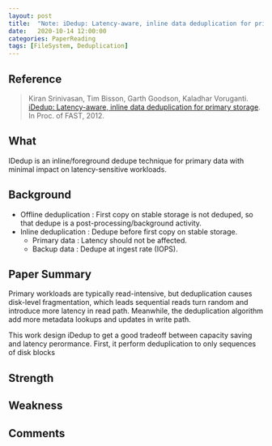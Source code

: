 ```yaml
---
layout: post
title:  "Note: iDedup: Latency-aware, inline data deduplication for primary storage."
date:   2020-10-14 12:00:00
categories: PaperReading
tags: [FileSystem, Deduplication]
---
```


## Reference

> Kiran Srinivasan, Tim Bisson, Garth Goodson, Kaladhar Voruganti. [iDedup: Latency-aware, inline data deduplication for primary storage](https://static.usenix.org/events/fast/tech/full_papers/Srinivasan2-10-12.pdf). In Proc. of FAST, 2012.

## What

IDedup is an inline/foreground dedupe technique for primary data with minimal impact on latency-sensitive workloads.

<!-- more -->

## Background

* Offline deduplication : First copy on stable storage is not deduped, so that dedupe is a post-processing/background activity.
* Inline deduplication :  Dedupe before first copy on stable storage.
  * Primary data : Latency should not be affected. 
  * Backup data : Dedupe at ingest rate (IOPS).


## Paper Summary

Primary workloads are typically read-intensive, but deduplication causes disk-level fragmentation, which leads sequential reads turn random and introduce more latency in read path. Meanwhile, the deduplication algorithm add more metadata lookups and updates in write path.

This work design iDedup to get a good tradeoff between capacity saving and latency perormance. First, it perform deduplication to only sequences of disk blocks

## Strength


## Weakness



## Comments

